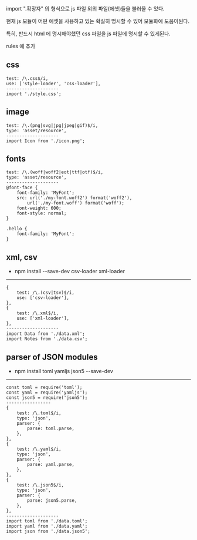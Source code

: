 import ".확장자" 의 형식으로 js 파일 외의 파일(에셋)들을 불러올 수 있다.

현재 js 모듈이 어떤 에셋을 사용하고 있는 확실히 명시할 수 있어 모듈화에 도움이된다.

특히, 반드시 html 에 명시해야했던 css 파일을 js 파일에 명시할 수 있게된다.

rules 에 추가

## css

    test: /\.css$/i,
    use: ['style-loader', 'css-loader'],
    --------------------
    import './style.css';

## image

    test: /\.(png|svg|jpg|jpeg|gif)$/i,
    type: 'asset/resource',
    --------------------
    import Icon from './icon.png';

## fonts

    test: /\.(woff|woff2|eot|ttf|otf)$/i,
    type: 'asset/resource',
    --------------------
    @font-face {
        font-family: 'MyFont';
        src: url('./my-font.woff2') format('woff2'),
            url('./my-font.woff') format('woff');
        font-weight: 600;
        font-style: normal;
    }

    .hello {
        font-family: 'MyFont';
    }

## xml, csv

- npm install --save-dev csv-loader xml-loader

---

    {
        test: /\.(csv|tsv)$/i,
        use: ['csv-loader'],
    },
    {
        test: /\.xml$/i,
        use: ['xml-loader'],
    },
    --------------------
    import Data from './data.xml';
    import Notes from './data.csv';

## parser of JSON modules

- npm install toml yamljs json5 --save-dev

---

    const toml = require('toml');
    const yaml = require('yamljs');
    const json5 = require('json5');
    -----------------
    {
        test: /\.toml$/i,
        type: 'json',
        parser: {
            parse: toml.parse,
        },
    },
    {
        test: /\.yaml$/i,
        type: 'json',
        parser: {
            parse: yaml.parse,
        },
    },
    {
        test: /\.json5$/i,
        type: 'json',
        parser: {
            parse: json5.parse,
        },
    },
    --------------------
    import toml from './data.toml';
    import yaml from './data.yaml';
    import json from './data.json5';
